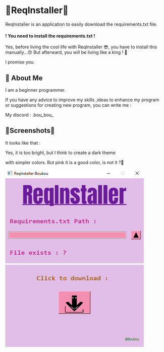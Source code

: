 # 📃ReqInstaller📜

ReqInstaller is an application to easily download the requirements.txt file.

#### ! You need to install the requirements.txt !

 Yes, before living the cool life with ReqInstaller 😎, you have to install this manually...😞 But afterward, you will be living like a king ! 👑

I promise you.




## 🚀 About Me
I am a beginner programmer.

If you have any advice to improve my skills ,ideas to enhance my program or suggestions for creating new program, you can write me :

My discord : .bou_bou_


## 📸Screenshots📸
It looks like that :

Yes, it is too bright, but I think to create a dark theme

with simpler colors. But pink it is a good color, is not it ?🌹

![App Screenshot](exemple.png)

